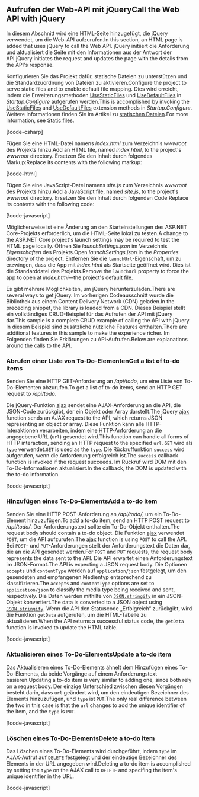 ## <a name="call-the-web-api-with-jquery"></a><span data-ttu-id="a54de-101">Aufrufen der Web-API mit jQuery</span><span class="sxs-lookup"><span data-stu-id="a54de-101">Call the Web API with jQuery</span></span>

<span data-ttu-id="a54de-102">In diesem Abschnitt wird eine HTML-Seite hinzugefügt, die jQuery verwendet, um die Web-API aufzurufen.</span><span class="sxs-lookup"><span data-stu-id="a54de-102">In this section, an HTML page is added that uses jQuery to call the Web API.</span></span> <span data-ttu-id="a54de-103">jQuery initiiert die Anforderung und aktualisiert die Seite mit den Informationen aus der Antwort der API.</span><span class="sxs-lookup"><span data-stu-id="a54de-103">jQuery initiates the request and updates the page with the details from the API's response.</span></span>

<span data-ttu-id="a54de-104">Konfigurieren Sie das Projekt dafür, statische Dateien zu unterstützen und die Standardzuordnung von Dateien zu aktivieren.</span><span class="sxs-lookup"><span data-stu-id="a54de-104">Configure the project to serve static files and to enable default file mapping.</span></span> <span data-ttu-id="a54de-105">Dies wird erreicht, indem die Erweiterungsmethoden [UseStaticFiles](/dotnet/api/microsoft.aspnetcore.builder.staticfileextensions.usestaticfiles#Microsoft_AspNetCore_Builder_StaticFileExtensions_UseStaticFiles_Microsoft_AspNetCore_Builder_IApplicationBuilder_) und [UseDefaultFiles](/dotnet/api/microsoft.aspnetcore.builder.defaultfilesextensions.usedefaultfiles#Microsoft_AspNetCore_Builder_DefaultFilesExtensions_UseDefaultFiles_Microsoft_AspNetCore_Builder_IApplicationBuilder_) in *Startup.Configure* aufgerufen werden.</span><span class="sxs-lookup"><span data-stu-id="a54de-105">This is accomplished by invoking the [UseStaticFiles](/dotnet/api/microsoft.aspnetcore.builder.staticfileextensions.usestaticfiles#Microsoft_AspNetCore_Builder_StaticFileExtensions_UseStaticFiles_Microsoft_AspNetCore_Builder_IApplicationBuilder_) and [UseDefaultFiles](/dotnet/api/microsoft.aspnetcore.builder.defaultfilesextensions.usedefaultfiles#Microsoft_AspNetCore_Builder_DefaultFilesExtensions_UseDefaultFiles_Microsoft_AspNetCore_Builder_IApplicationBuilder_) extension methods in *Startup.Configure*.</span></span> <span data-ttu-id="a54de-106">Weitere Informationen finden Sie im Artikel zu [statischen Dateien](xref:fundamentals/static-files).</span><span class="sxs-lookup"><span data-stu-id="a54de-106">For more information, see [Static files](xref:fundamentals/static-files).</span></span>

[!code-csharp[](../../tutorials/first-web-api/samples/2.0/TodoApi/Startup2.cs?name=snippet_Configure&highlight=3-4)]

<span data-ttu-id="a54de-107">Fügen Sie eine HTML-Datei namens *index.html* zum Verzeichnis *wwwroot* des Projekts hinzu.</span><span class="sxs-lookup"><span data-stu-id="a54de-107">Add an HTML file, named *index.html*, to the project's *wwwroot* directory.</span></span> <span data-ttu-id="a54de-108">Ersetzen Sie den Inhalt durch folgendes Markup:</span><span class="sxs-lookup"><span data-stu-id="a54de-108">Replace its contents with the following markup:</span></span>

[!code-html[](../../tutorials/first-web-api/samples/2.0/TodoApi/wwwroot/index.html)]

<span data-ttu-id="a54de-109">Fügen Sie eine JavaScript-Datei namens *site.js* zum Verzeichnis *wwwroot* des Projekts hinzu.</span><span class="sxs-lookup"><span data-stu-id="a54de-109">Add a JavaScript file, named *site.js*, to the project's *wwwroot* directory.</span></span> <span data-ttu-id="a54de-110">Ersetzen Sie den Inhalt durch folgenden Code:</span><span class="sxs-lookup"><span data-stu-id="a54de-110">Replace its contents with the following code:</span></span>

[!code-javascript[](../../tutorials/first-web-api/samples/2.0/TodoApi/wwwroot/site.js?name=snippet_SiteJs)]

<span data-ttu-id="a54de-111">Möglicherweise ist eine Änderung an den Starteinstellungen des ASP.NET Core-Projekts erforderlich, um die HTML-Seite lokal zu testen.</span><span class="sxs-lookup"><span data-stu-id="a54de-111">A change to the ASP.NET Core project's launch settings may be required to test the HTML page locally.</span></span> <span data-ttu-id="a54de-112">Öffnen Sie *launchSettings.json* im Verzeichnis *Eigenschaften* des Projekts.</span><span class="sxs-lookup"><span data-stu-id="a54de-112">Open *launchSettings.json* in the *Properties* directory of the project.</span></span> <span data-ttu-id="a54de-113">Entfernen Sie die `launchUrl`-Eigenschaft, um zu erzwingen, dass die App mit *index.html* als Startseite geöffnet wird. Dies ist die Standarddatei des Projekts.</span><span class="sxs-lookup"><span data-stu-id="a54de-113">Remove the `launchUrl` property to force the app to open at *index.html*&mdash;the project's default file.</span></span>

<span data-ttu-id="a54de-114">Es gibt mehrere Möglichkeiten, um jQuery herunterzuladen.</span><span class="sxs-lookup"><span data-stu-id="a54de-114">There are several ways to get jQuery.</span></span> <span data-ttu-id="a54de-115">Im vorherigen Codeausschnitt wurde die Bibliothek aus einem Content Delivery Network (CDN) geladen.</span><span class="sxs-lookup"><span data-stu-id="a54de-115">In the preceding snippet, the library is loaded from a CDN.</span></span> <span data-ttu-id="a54de-116">Dieses Beispiel stellt ein vollständiges CRUD-Beispiel für das Aufrufen der API mit jQuery dar.</span><span class="sxs-lookup"><span data-stu-id="a54de-116">This sample is a complete CRUD example of calling the API with jQuery.</span></span> <span data-ttu-id="a54de-117">In diesem Beispiel sind zusätzliche nützliche Features enthalten.</span><span class="sxs-lookup"><span data-stu-id="a54de-117">There are additional features in this sample to make the experience richer.</span></span> <span data-ttu-id="a54de-118">Im Folgenden finden Sie Erklärungen zu API-Aufrufen.</span><span class="sxs-lookup"><span data-stu-id="a54de-118">Below are explanations around the calls to the API.</span></span>

### <a name="get-a-list-of-to-do-items"></a><span data-ttu-id="a54de-119">Abrufen einer Liste von To-Do-Elementen</span><span class="sxs-lookup"><span data-stu-id="a54de-119">Get a list of to-do items</span></span>

<span data-ttu-id="a54de-120">Senden Sie eine HTTP GET-Anforderung an */api/todo*, um eine Liste von To-Do-Elementen abzurufen.</span><span class="sxs-lookup"><span data-stu-id="a54de-120">To get a list of to-do items, send an HTTP GET request to */api/todo*.</span></span>

<span data-ttu-id="a54de-121">Die jQuery-Funktion [ajax](https://api.jquery.com/jquery.ajax/) sendet eine AJAX-Anforderung an die API, die JSON-Code zurückgibt, der ein Objekt oder Array darstellt.</span><span class="sxs-lookup"><span data-stu-id="a54de-121">The jQuery [ajax](https://api.jquery.com/jquery.ajax/) function sends an AJAX request to the API, which returns JSON representing an object or array.</span></span> <span data-ttu-id="a54de-122">Diese Funktion kann alle HTTP-Interaktionen verarbeiten, indem eine HTTP-Anforderung an die angegebene URL (`url`) gesendet wird.</span><span class="sxs-lookup"><span data-stu-id="a54de-122">This function can handle all forms of HTTP interaction, sending an HTTP request to the specified `url`.</span></span> <span data-ttu-id="a54de-123">`GET` wird als `type` verwendet.</span><span class="sxs-lookup"><span data-stu-id="a54de-123">`GET` is used as the `type`.</span></span> <span data-ttu-id="a54de-124">Die Rückruffunktion `success` wird aufgerufen, wenn die Anforderung erfolgreich ist.</span><span class="sxs-lookup"><span data-stu-id="a54de-124">The `success` callback function is invoked if the request succeeds.</span></span> <span data-ttu-id="a54de-125">Im Rückruf wird DOM mit den To-Do-Informationen aktualisiert.</span><span class="sxs-lookup"><span data-stu-id="a54de-125">In the callback, the DOM is updated with the to-do information.</span></span>

[!code-javascript[](../../tutorials/first-web-api/samples/2.0/TodoApi/wwwroot/site.js?name=snippet_GetData)]

### <a name="add-a-to-do-item"></a><span data-ttu-id="a54de-126">Hinzufügen eines To-Do-Elements</span><span class="sxs-lookup"><span data-stu-id="a54de-126">Add a to-do item</span></span>

<span data-ttu-id="a54de-127">Senden Sie eine HTTP POST-Anforderung an */api/todo/*, um ein To-Do-Element hinzuzufügen.</span><span class="sxs-lookup"><span data-stu-id="a54de-127">To add a to-do item, send an HTTP POST request to */api/todo/*.</span></span> <span data-ttu-id="a54de-128">Der Anforderungstext sollte ein To-Do-Objekt enthalten.</span><span class="sxs-lookup"><span data-stu-id="a54de-128">The request body should contain a to-do object.</span></span> <span data-ttu-id="a54de-129">Die Funktion [ajax](https://api.jquery.com/jquery.ajax/) verwendet `POST`, um die API aufzurufen.</span><span class="sxs-lookup"><span data-stu-id="a54de-129">The [ajax](https://api.jquery.com/jquery.ajax/) function is using `POST` to call the API.</span></span> <span data-ttu-id="a54de-130">Bei `POST`- und `PUT`-Anforderungen stellt der Anforderungstext die Daten dar, die an die API gesendet werden.</span><span class="sxs-lookup"><span data-stu-id="a54de-130">For `POST` and `PUT` requests, the request body represents the data sent to the API.</span></span> <span data-ttu-id="a54de-131">Die API erwartet einen Anforderungstext im JSON-Format.</span><span class="sxs-lookup"><span data-stu-id="a54de-131">The API is expecting a JSON request body.</span></span> <span data-ttu-id="a54de-132">Die Optionen `accepts` und `contentType` werden auf `application/json` festgelegt, um den gesendeten und empfangenen Medientyp entsprechend zu klassifizieren.</span><span class="sxs-lookup"><span data-stu-id="a54de-132">The `accepts` and `contentType` options are set to `application/json` to classify the media type being received and sent, respectively.</span></span> <span data-ttu-id="a54de-133">Die Daten werden mithilfe von [`JSON.stringify`](https://developer.mozilla.org/docs/Web/JavaScript/Reference/Global_Objects/JSON/stringify) in ein JSON-Objekt konvertiert.</span><span class="sxs-lookup"><span data-stu-id="a54de-133">The data is converted to a JSON object using [`JSON.stringify`](https://developer.mozilla.org/docs/Web/JavaScript/Reference/Global_Objects/JSON/stringify).</span></span> <span data-ttu-id="a54de-134">Wenn die API den Statuscode „Erfolgreich“ zurückgibt, wird die Funktion `getData` aufgerufen, um die HTML-Tabelle zu aktualisieren.</span><span class="sxs-lookup"><span data-stu-id="a54de-134">When the API returns a successful status code, the `getData` function is invoked to update the HTML table.</span></span>

[!code-javascript[](../../tutorials/first-web-api/samples/2.0/TodoApi/wwwroot/site.js?name=snippet_AddItem)]

### <a name="update-a-to-do-item"></a><span data-ttu-id="a54de-135">Aktualisieren eines To-Do-Elements</span><span class="sxs-lookup"><span data-stu-id="a54de-135">Update a to-do item</span></span>

<span data-ttu-id="a54de-136">Das Aktualisieren eines To-Do-Elements ähnelt dem Hinzufügen eines To-Do-Elements, da beide Vorgänge auf einem Anforderungstext basieren.</span><span class="sxs-lookup"><span data-stu-id="a54de-136">Updating a to-do item is very similar to adding one, since both rely on a request body.</span></span> <span data-ttu-id="a54de-137">Der einzige Unterschied zwischen diesen Vorgängen besteht darin, dass `url` geändert wird, um den eindeutigen Bezeichner des Elements hinzuzufügen, und `type` ist `PUT`.</span><span class="sxs-lookup"><span data-stu-id="a54de-137">The only real difference between the two in this case is that the `url` changes to add the unique identifier of the item, and the `type` is `PUT`.</span></span>

[!code-javascript[](../../tutorials/first-web-api/samples/2.0/TodoApi/wwwroot/site.js?name=snippet_AjaxPut)]

### <a name="delete-a-to-do-item"></a><span data-ttu-id="a54de-138">Löschen eines To-Do-Elements</span><span class="sxs-lookup"><span data-stu-id="a54de-138">Delete a to-do item</span></span>

<span data-ttu-id="a54de-139">Das Löschen eines To-Do-Elements wird durchgeführt, indem `type` im AJAX-Aufruf auf `DELETE` festgelegt und der eindeutige Bezeichner des Elements in der URL angegeben wird.</span><span class="sxs-lookup"><span data-stu-id="a54de-139">Deleting a to-do item is accomplished by setting the `type` on the AJAX call to `DELETE` and specifing the item's unique identifier in the URL.</span></span>

[!code-javascript[](../../tutorials/first-web-api/samples/2.0/TodoApi/wwwroot/site.js?name=snippet_AjaxDelete)]
